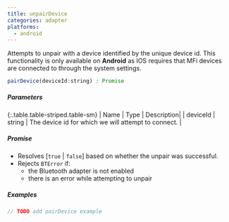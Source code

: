 ```yaml
---
title: unpairDevice
categories: adapter
platforms:
  - android
---
```


Attempts to unpair with a device identified by the unique device id.  This functionality is only available on **Android** as IOS requires that MFi devices are connected to through the system settings.

``` javascript
pairDevice(deviceId:string) : Promise
```

##### Parameters

{:.table.table-striped.table-sm}
| Name | Type | Description|
| deviceId | string | The device id for which we will attempt to connect. |

##### Promise

- Resolves [`true` | `false`] based on whether the unpair was successful.
- Rejects `BTError` if:
  - the Bluetooth adapter is not enabled
  - there is an error while attempting to unpair

##### Examples

``` javascript
// TODO add pairDevice example
```

